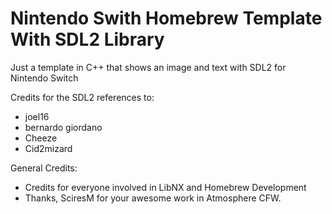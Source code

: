 # Nintendo Swith Homebrew Template With SDL2 Library

Just a template in C++ that shows an image and text with SDL2 for Nintendo Switch

Credits for the SDL2 references to:

- joel16
- bernardo giordano
- Cheeze 
- Cid2mizard

General Credits:

- Credits for everyone involved in LibNX and Homebrew Development
- Thanks, SciresM for your awesome work in Atmosphere CFW.

